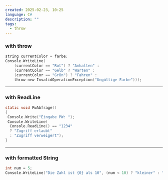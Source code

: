 ```yaml
---
created: 2025-02-23, 10:25
language: C#
description: ""
tags:
  - throw
---
```

### with throw

```c
string currentColor = farbe;  
Console.WriteLine(  
    (currentColor == "Rot") ? "Anhalten" :   
    (currentColor == "Gelb" ? "Warten" : 
    (currentColor == "Grün") ? "Fahren" :
    throw new InvalidOperationException("Ungültige Farbe")));
```
---
### with ReadLine

```c
static void PwAbfrage()
{
 Console.Write("Eingabe PW: ");
 Console.WriteLine(
  Console.ReadLine() == "1234"
  ? "Zugriff erlaubt"
  : "Zugriff verweigert");
}
```
---
### with formatted String

```c
int num = 5;  
Console.WriteLine("Die Zahl ist {0} als 10", (num < 10) ? "kleiner" : "größer");
```